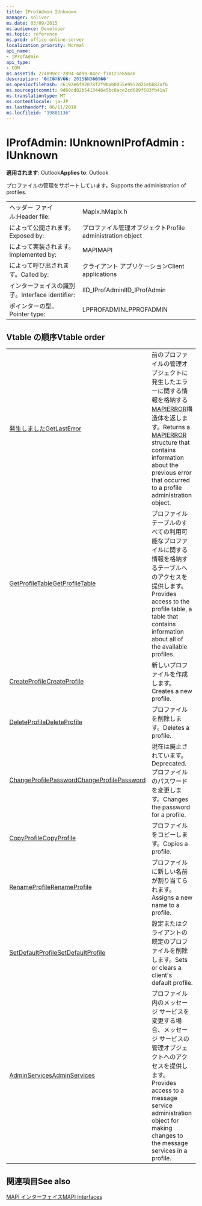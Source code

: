 ```yaml
---
title: IProfAdmin IUnknown
manager: soliver
ms.date: 03/09/2015
ms.audience: Developer
ms.topic: reference
ms.prod: office-online-server
localization_priority: Normal
api_name:
- IProfAdmin
api_type:
- COM
ms.assetid: 274899cc-2894-4d99-84ec-f18121e856a0
description: '�ŏI�X�V��: 2015�N3��9��'
ms.openlocfilehash: c6192e6f92078f2f9bab0d55e9952d21ebb82af6
ms.sourcegitcommit: 9d60cd82b5413446e5bc8ace2cd689f683fb41a7
ms.translationtype: MT
ms.contentlocale: ja-JP
ms.lasthandoff: 06/11/2018
ms.locfileid: "19801136"
---
```

# <a name="iprofadmin--iunknown"></a><span data-ttu-id="539f5-103">IProfAdmin: IUnknown</span><span class="sxs-lookup"><span data-stu-id="539f5-103">IProfAdmin : IUnknown</span></span>

  
  
<span data-ttu-id="539f5-104">**適用されます**: Outlook</span><span class="sxs-lookup"><span data-stu-id="539f5-104">**Applies to**: Outlook</span></span> 
  
<span data-ttu-id="539f5-105">プロファイルの管理をサポートしています。</span><span class="sxs-lookup"><span data-stu-id="539f5-105">Supports the administration of profiles.</span></span> 
  
|||
|:-----|:-----|
|<span data-ttu-id="539f5-106">ヘッダー ファイル:</span><span class="sxs-lookup"><span data-stu-id="539f5-106">Header file:</span></span>  <br/> |<span data-ttu-id="539f5-107">Mapix.h</span><span class="sxs-lookup"><span data-stu-id="539f5-107">Mapix.h</span></span>  <br/> |
|<span data-ttu-id="539f5-108">によって公開されます。</span><span class="sxs-lookup"><span data-stu-id="539f5-108">Exposed by:</span></span>  <br/> |<span data-ttu-id="539f5-109">プロファイル管理オブジェクト</span><span class="sxs-lookup"><span data-stu-id="539f5-109">Profile administration object</span></span>  <br/> |
|<span data-ttu-id="539f5-110">によって実装されます。</span><span class="sxs-lookup"><span data-stu-id="539f5-110">Implemented by:</span></span>  <br/> |<span data-ttu-id="539f5-111">MAPI</span><span class="sxs-lookup"><span data-stu-id="539f5-111">MAPI</span></span>  <br/> |
|<span data-ttu-id="539f5-112">によって呼び出されます。</span><span class="sxs-lookup"><span data-stu-id="539f5-112">Called by:</span></span>  <br/> |<span data-ttu-id="539f5-113">クライアント アプリケーション</span><span class="sxs-lookup"><span data-stu-id="539f5-113">Client applications</span></span>  <br/> |
|<span data-ttu-id="539f5-114">インターフェイスの識別子。</span><span class="sxs-lookup"><span data-stu-id="539f5-114">Interface identifier:</span></span>  <br/> |<span data-ttu-id="539f5-115">IID_IProfAdmin</span><span class="sxs-lookup"><span data-stu-id="539f5-115">IID_IProfAdmin</span></span>  <br/> |
|<span data-ttu-id="539f5-116">ポインターの型。</span><span class="sxs-lookup"><span data-stu-id="539f5-116">Pointer type:</span></span>  <br/> |<span data-ttu-id="539f5-117">LPPROFADMIN</span><span class="sxs-lookup"><span data-stu-id="539f5-117">LPPROFADMIN</span></span>  <br/> |
   
## <a name="vtable-order"></a><span data-ttu-id="539f5-118">Vtable の順序</span><span class="sxs-lookup"><span data-stu-id="539f5-118">Vtable order</span></span>

|||
|:-----|:-----|
|[<span data-ttu-id="539f5-119">発生しました</span><span class="sxs-lookup"><span data-stu-id="539f5-119">GetLastError</span></span>](iprofadmin-getlasterror.md) <br/> |<span data-ttu-id="539f5-120">前のプロファイルの管理オブジェクトに発生したエラーに関する情報を格納する[MAPIERROR](mapierror.md)構造体を返します。</span><span class="sxs-lookup"><span data-stu-id="539f5-120">Returns a [MAPIERROR](mapierror.md) structure that contains information about the previous error that occurred to a profile administration object.</span></span>  <br/> |
|[<span data-ttu-id="539f5-121">GetProfileTable</span><span class="sxs-lookup"><span data-stu-id="539f5-121">GetProfileTable</span></span>](iprofadmin-getprofiletable.md) <br/> |<span data-ttu-id="539f5-122">プロファイル テーブルのすべての利用可能なプロファイルに関する情報を格納するテーブルへのアクセスを提供します。</span><span class="sxs-lookup"><span data-stu-id="539f5-122">Provides access to the profile table, a table that contains information about all of the available profiles.</span></span>  <br/> |
|[<span data-ttu-id="539f5-123">CreateProfile</span><span class="sxs-lookup"><span data-stu-id="539f5-123">CreateProfile</span></span>](iprofadmin-createprofile.md) <br/> |<span data-ttu-id="539f5-124">新しいプロファイルを作成します。</span><span class="sxs-lookup"><span data-stu-id="539f5-124">Creates a new profile.</span></span>  <br/> |
|[<span data-ttu-id="539f5-125">DeleteProfile</span><span class="sxs-lookup"><span data-stu-id="539f5-125">DeleteProfile</span></span>](iprofadmin-deleteprofile.md) <br/> |<span data-ttu-id="539f5-126">プロファイルを削除します。</span><span class="sxs-lookup"><span data-stu-id="539f5-126">Deletes a profile.</span></span>  <br/> |
|[<span data-ttu-id="539f5-127">ChangeProfilePassword</span><span class="sxs-lookup"><span data-stu-id="539f5-127">ChangeProfilePassword</span></span>](iprofadmin-changeprofilepassword.md) <br/> |<span data-ttu-id="539f5-128">現在は廃止されています。</span><span class="sxs-lookup"><span data-stu-id="539f5-128">Deprecated.</span></span> <span data-ttu-id="539f5-129">プロファイルのパスワードを変更します。</span><span class="sxs-lookup"><span data-stu-id="539f5-129">Changes the password for a profile.</span></span>  <br/> |
|[<span data-ttu-id="539f5-130">CopyProfile</span><span class="sxs-lookup"><span data-stu-id="539f5-130">CopyProfile</span></span>](iprofadmin-copyprofile.md) <br/> |<span data-ttu-id="539f5-131">プロファイルをコピーします。</span><span class="sxs-lookup"><span data-stu-id="539f5-131">Copies a profile.</span></span>  <br/> |
|[<span data-ttu-id="539f5-132">RenameProfile</span><span class="sxs-lookup"><span data-stu-id="539f5-132">RenameProfile</span></span>](iprofadmin-renameprofile.md) <br/> |<span data-ttu-id="539f5-133">プロファイルに新しい名前が割り当てられます。</span><span class="sxs-lookup"><span data-stu-id="539f5-133">Assigns a new name to a profile.</span></span>  <br/> |
|[<span data-ttu-id="539f5-134">SetDefaultProfile</span><span class="sxs-lookup"><span data-stu-id="539f5-134">SetDefaultProfile</span></span>](iprofadmin-setdefaultprofile.md) <br/> |<span data-ttu-id="539f5-135">設定またはクライアントの既定のプロファイルを削除します。</span><span class="sxs-lookup"><span data-stu-id="539f5-135">Sets or clears a client's default profile.</span></span>  <br/> |
|[<span data-ttu-id="539f5-136">AdminServices</span><span class="sxs-lookup"><span data-stu-id="539f5-136">AdminServices</span></span>](iprofadmin-adminservices.md) <br/> |<span data-ttu-id="539f5-137">プロファイル内のメッセージ サービスを変更する場合、メッセージ サービスの管理オブジェクトへのアクセスを提供します。</span><span class="sxs-lookup"><span data-stu-id="539f5-137">Provides access to a message service administration object for making changes to the message services in a profile.</span></span>  <br/> |
   
## <a name="see-also"></a><span data-ttu-id="539f5-138">関連項目</span><span class="sxs-lookup"><span data-stu-id="539f5-138">See also</span></span>



[<span data-ttu-id="539f5-139">MAPI インターフェイス</span><span class="sxs-lookup"><span data-stu-id="539f5-139">MAPI Interfaces</span></span>](mapi-interfaces.md)

